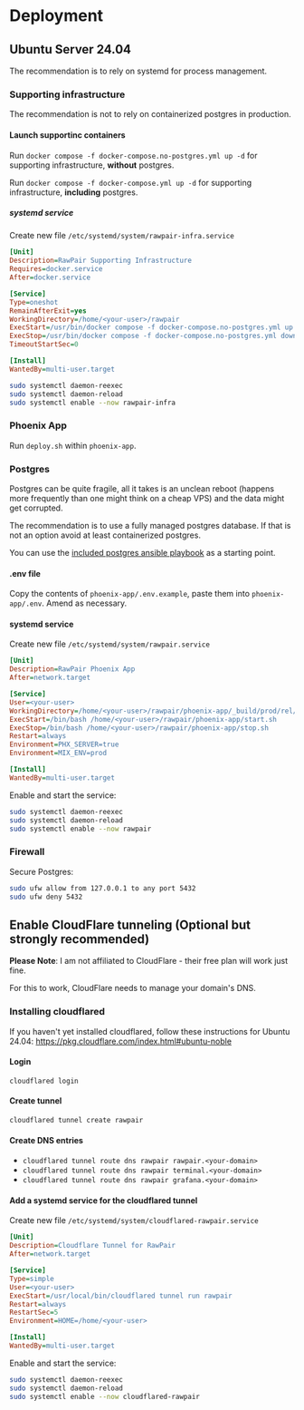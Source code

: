 # Deployment

## Ubuntu Server 24.04

The recommendation is to rely on systemd for process management.

### Supporting infrastructure

The recommendation is not to rely on containerized postgres in production.

#### Launch supportinc containers

Run `docker compose -f docker-compose.no-postgres.yml up -d` for supporting infrastructure, **without** postgres.

Run `docker compose -f docker-compose.yml up -d` for supporting infrastructure, **including** postgres.

##### systemd service

Create new file `/etc/systemd/system/rawpair-infra.service`

```ini
[Unit]
Description=RawPair Supporting Infrastructure
Requires=docker.service
After=docker.service

[Service]
Type=oneshot
RemainAfterExit=yes
WorkingDirectory=/home/<your-user>/rawpair
ExecStart=/usr/bin/docker compose -f docker-compose.no-postgres.yml up -d
ExecStop=/usr/bin/docker compose -f docker-compose.no-postgres.yml down
TimeoutStartSec=0

[Install]
WantedBy=multi-user.target
```

```bash
sudo systemctl daemon-reexec
sudo systemctl daemon-reload
sudo systemctl enable --now rawpair-infra
```

### Phoenix App

Run `deploy.sh` within `phoenix-app`.

### Postgres

Postgres can be quite fragile, all it takes is an unclean reboot (happens more frequently than one might think on a cheap VPS) and the data might get corrupted.

The recommendation is to use a fully managed postgres database. If that is not an option avoid at least containerized postgres.

You can use the [included postgres ansible playbook](./ansible/README.md) as a starting point.

#### .env file

Copy the contents of `phoenix-app/.env.example`, paste them into `phoenix-app/.env`. Amend as necessary.

#### systemd service

Create new file `/etc/systemd/system/rawpair.service`

```ini
[Unit]
Description=RawPair Phoenix App
After=network.target

[Service]
User=<your-user>
WorkingDirectory=/home/<your-user>/rawpair/phoenix-app/_build/prod/rel/rawpair
ExecStart=/bin/bash /home/<your-user>/rawpair/phoenix-app/start.sh
ExecStop=/bin/bash /home/<your-user>/rawpair/phoenix-app/stop.sh
Restart=always
Environment=PHX_SERVER=true
Environment=MIX_ENV=prod

[Install]
WantedBy=multi-user.target
```

Enable and start the service:

```bash
sudo systemctl daemon-reexec
sudo systemctl daemon-reload
sudo systemctl enable --now rawpair
```

### Firewall

Secure Postgres:

```bash
sudo ufw allow from 127.0.0.1 to any port 5432
sudo ufw deny 5432
```


## Enable CloudFlare tunneling (Optional but strongly recommended)

**Please Note**: I am not affiliated to CloudFlare - their free plan will work just fine.

For this to work, CloudFlare needs to manage your domain's DNS.

### Installing cloudflared

If you haven't yet installed cloudflared, follow these instructions for Ubuntu 24.04: https://pkg.cloudflare.com/index.html#ubuntu-noble

#### Login

`cloudflared login`

#### Create tunnel

`cloudflared tunnel create rawpair`

#### Create DNS entries

- `cloudflared tunnel route dns rawpair rawpair.<your-domain>`
- `cloudflared tunnel route dns rawpair terminal.<your-domain>`
- `cloudflared tunnel route dns rawpair grafana.<your-domain>`

#### Add a systemd service for the cloudflared tunnel

Create new file `/etc/systemd/system/cloudflared-rawpair.service`

```ini
[Unit]
Description=Cloudflare Tunnel for RawPair
After=network.target

[Service]
Type=simple
User=<your-user>
ExecStart=/usr/local/bin/cloudflared tunnel run rawpair
Restart=always
RestartSec=5
Environment=HOME=/home/<your-user>

[Install]
WantedBy=multi-user.target
```

Enable and start the service:

```bash
sudo systemctl daemon-reexec
sudo systemctl daemon-reload
sudo systemctl enable --now cloudflared-rawpair
```
